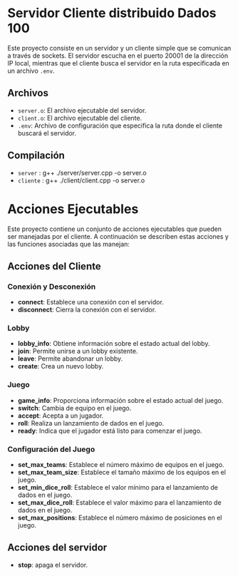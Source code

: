 # Servidor Cliente distribuido Dados 100

Este proyecto consiste en un servidor y un cliente simple que se comunican a través de sockets. El servidor escucha en el puerto 20001 de la dirección IP local, mientras que el cliente busca el servidor en la ruta especificada en un archivo `.env`. 

## Archivos

- `server.o`: El archivo ejecutable del servidor.
- `client.o`: El archivo ejecutable del cliente.
- `.env`: Archivo de configuración que especifica la ruta donde el cliente buscará el servidor.
## Compilación
- `server` : g++ ./server/server.cpp -o server.o
- `cliente` : g++ ./client/client.cpp -o server.o
# Acciones Ejecutables

Este proyecto contiene un conjunto de acciones ejecutables que pueden ser manejadas por el cliente. A continuación se describen estas acciones y las funciones asociadas que las manejan:

## Acciones del Cliente

### Conexión y Desconexión

- **connect**: Establece una conexión con el servidor.
- **disconnect**: Cierra la conexión con el servidor.

### Lobby

- **lobby_info**: Obtiene información sobre el estado actual del lobby.
- **join**: Permite unirse a un lobby existente.
- **leave**: Permite abandonar un lobby.
- **create**: Crea un nuevo lobby.

### Juego

- **game_info**: Proporciona información sobre el estado actual del juego.
- **switch**: Cambia de equipo en el juego.
- **accept**: Acepta a un jugador.
- **roll**: Realiza un lanzamiento de dados en el juego.
- **ready**: Indica que el jugador está listo para comenzar el juego.

### Configuración del Juego

- **set_max_teams**: Establece el número máximo de equipos en el juego.
- **set_max_team_size**: Establece el tamaño máximo de los equipos en el juego.
- **set_min_dice_roll**: Establece el valor mínimo para el lanzamiento de dados en el juego.
- **set_max_dice_roll**: Establece el valor máximo para el lanzamiento de dados en el juego.
- **set_max_positions**: Establece el número máximo de posiciones en el juego.

## Acciones del servidor
- **stop**: apaga el servidor.

